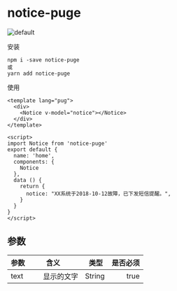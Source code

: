 # notice-puge

![default](http://p5qgrn52w.bkt.clouddn.com/%E5%BD%95%E5%88%B6_2018_07_02_18_24_37_54.gif)

安装
```
npm i -save notice-puge
或
yarn add notice-puge
```

使用
```
<template lang="pug">
  <div>
    <Notice v-model="notice"></Notice>
  </div>
</template>

<script>
import Notice from 'notice-puge'
export default {
  name: 'home',
  components: {
    Notice
  },
  data () {
    return {
      notice: "XX系统于2018-10-12故障，已下发短信提醒。",
    }
  }
}
</script>
```

## 参数

| 参数        | 含义         | 类型  | 是否必须  |
| ----------- |:-------------:| -----:| -----:|
|text| 显示的文字 | String | true |
